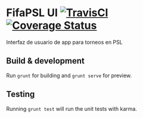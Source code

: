# FifaPSL UI [![TravisCI][1]](https://travis-ci.org/razorblade446/FifaPSL.UI) [![Coverage Status](https://coveralls.io/repos/razorblade446/FifaPSL.UI/badge.svg?branch=master&service=github)](https://coveralls.io/github/razorblade446/FifaPSL.UI?branch=master)
[1]: https://travis-ci.org/razorblade446/FifaPSL.UI.png?branch=master

Interfaz de usuario de app para torneos en PSL

## Build & development

Run `grunt` for building and `grunt serve` for preview.

## Testing

Running `grunt test` will run the unit tests with karma.
